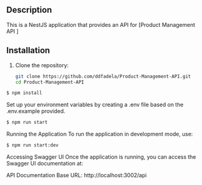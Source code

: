 
## Description

This is a NestJS application that provides an API for [Product Management API ]


## Installation

1. Clone the repository:

   ```bash
   git clone https://github.com/ddfadela/Product-Management-API.git
   cd Product-Management-API
```bash
$ npm install
```
Set up your environment variables by creating a .env file based on the .env.example provided.

```bash
$ npm run start
```
Running the Application
To run the application in development mode, use:

```bash
$ npm run start:dev
```
Accessing Swagger UI
Once the application is running, you can access the Swagger UI documentation at:

API Documentation
Base URL: http://localhost:3002/api


 